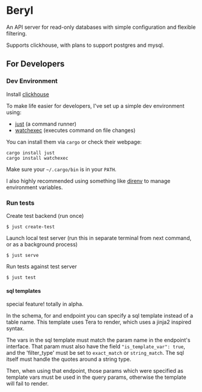 # Beryl

An API server for read-only databases with simple configuration and flexible filtering.

Supports clickhouse, with plans to support postgres and mysql.

## For Developers

### Dev Environment

Install [clickhouse](https://clickhouse.yandex/docs/en/getting_started/#installation)

To make life easier for developers, I've set up a simple dev environment using:
- [just](https://github.com/casey/just) (a command runner)
- [watchexec](https://github.com/watchexec/watchexec) (executes command on file changes)

You can install them via `cargo` or check their webpage:
```
cargo install just
cargo install watchexec
```

Make sure your `~/.cargo/bin` is in your `PATH`.

I also highly recommended using something like [direnv](https://github.com/direnv/direnv) to manage environment variables.

### Run tests

Create test backend (run once)
```
$ just create-test
```

Launch local test server (run this in separate terminal from next command, or as a background process)
```
$ just serve
```

Run tests against test server
```
$ just test
```

#### sql templates
special feature! totally in alpha.

In the schema, for and endpoint you can specify a sql template instead of a table name. This template uses Tera to render, which uses a jinja2 inspired syntax.

The vars in the sql template must match the param name in the endpoint's interface. That param must also have the field `"is_template_var": true`, and the 'filter_type' must be set to `exact_match` or `string_match`. The sql itself must handle the quotes around a string type.

Then, when using that endpoint, those params which were specified as template vars must be used in the query params, otherwise the template will fail to render.
